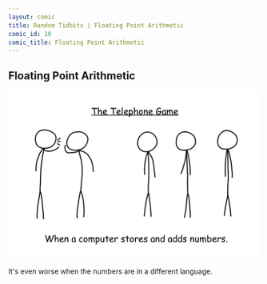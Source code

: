 ```yaml
---
layout: comic
title: Random Tidbits | Floating Point Arithmetic
comic_id: 10
comic_title: Floating Point Arithmetic
---
```


## Floating Point Arithmetic

<img id="img10" class="img-fluid" src="/assets/images/10.png">

It's even worse when the numbers are in a different language.
